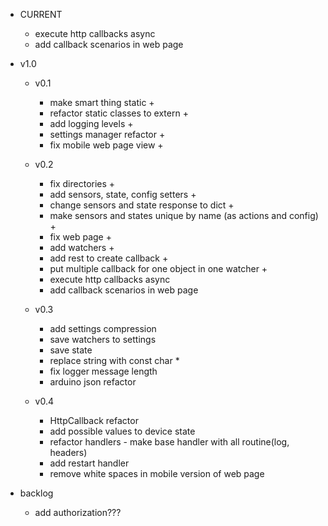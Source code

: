- CURRENT
    - execute http callbacks async
    - add callback scenarios in web page

- v1.0
    - v0.1
        - make smart thing static +
        - refactor static classes to extern +
        - add logging levels +
        - settings manager refactor +
        - fix mobile web page view +

    - v0.2
        - fix directories +
        - add sensors, state, config setters +
        - change sensors and state response to dict +
        - make sensors and states unique by name (as actions and config) +
        - fix web page + 
        - add watchers +
        - add rest to create callback +
        - put multiple callback for one object in one watcher +
        - execute http callbacks async
        - add callback scenarios in web page
        
    - v0.3
        - add settings compression
        - save watchers to settings
        - save state
        - replace string with const char *
        - fix logger message length
        - arduino json refactor

    - v0.4
        - HttpCallback refactor
        - add possible values to device state
        - refactor handlers - make base handler with all routine(log, headers)
        - add restart handler
        - remove white spaces in mobile version of web page

- backlog
    - add authorization???
